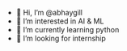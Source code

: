 - 👋 Hi, I’m @abhaygill
- 👀 I’m interested in AI & ML
- 🌱 I’m currently learning python
- 💞️ I’m looking for internship


<!---
abhaygill/abhaygill is a ✨ special ✨ repository because its `README.md` (this file) appears on your GitHub profile.
You can click the Preview link to take a look at your changes.
--->
